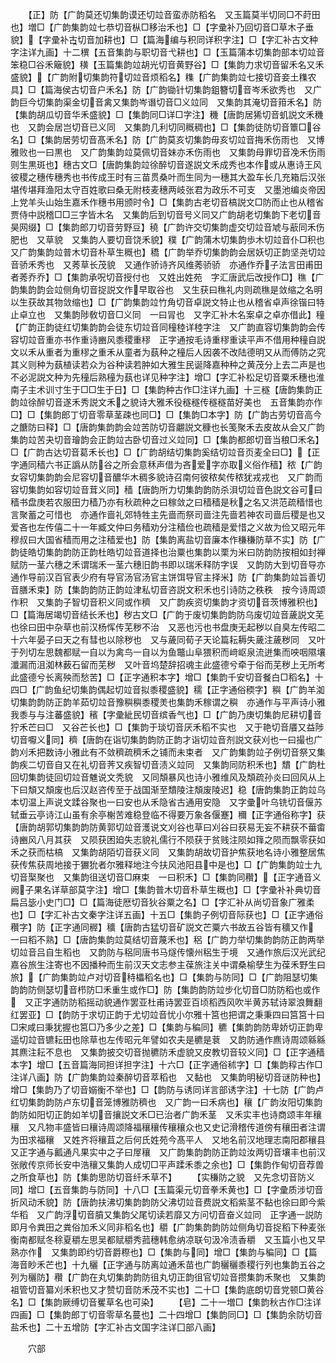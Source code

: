 <!-- { "loadSidebar": true } -->
　　【正】防【广韵莫还切集韵谟还切竝音蛮赤防稻名　又玉篇莫半切同□不莳田也】増□【广韵集韵竝七恭切音枞□移治禾也】□【字彚补乃回切音□草木子垂貌】【字彚补古切音加耕也】□【篇海编与积同详积字注】□【字汇补古文种字注详九画】十二穓【五音集韵与职切音弋耕也】□【玉篇蒲本切集韵部本切竝音笨稳□谷禾簸貌】穔【玉篇集韵竝胡光切音黄野谷】□【集韵力求切音留禾名又禾盛貌】【广韵附切集韵符切竝音烦稻名】穕【广韵集韵竝七接切音妾土穕农具】□【篇海侯古切音户禾名】防【广韵锄针切集韵鉏簪切音岑禾欲秀也　又广韵巨今切集韵渠金切音禽又集韵岑谮切音□义竝同　又集韵其淹切音箝禾名】防【集韵胡瓜切音华禾盛貌】□【集韵同□详□字注】穖【唐韵居狶切音虮説文禾穖也　又韵会居岂切音已义同　又集韵几利切同穊稠也】□【集韵徒防切音簟□谷名】□【集韵居劳切音髙禾名】防【广韵莫亥切集韵毋亥切竝音挴禾伤雨也　又博雅败也一曰黒也　又广韵集韵竝莫佩切音妹亦禾伤雨也　又集韵母罪切音凂禾伤雨则生黒斑也】穗古文□【唐韵集韵竝徐醉切音遂説文禾成秀也本作或从惠诗王风彼稷之穗传穗秀也书传成王时有三苗贯桑叶而生同为一穗其大盈车长几充箱后汉张堪传堪拜渔阳太守百姓歌曰桑无附枝麦穗两岐张君为政乐不可支　又墨池编炎帝因上党羊头山始生嘉禾作穗书用颁时令】□【集韵古老切音槁説文□防而止也从稽省贾侍中説稽□□三字皆木名　又集韵后到切音号义同又广韵胡老切集韵下老切音昊网缀】□【集韵郎刀切音劳野豆】穘【广韵许交切集韵虚交切竝音虓与藃同禾伤肥也　又草貌　又集韵人要切音饶禾貌】穙【广韵蒲木切集韵歩木切竝音仆□积也　又广韵集韵竝普木切音朴草生穊也】穚【广韵举乔切集韵韵会居妖切正韵坚尧切竝音骄禾秀也　又莠草长茂貌　又通作骄诗齐风维莠骄骄　亦通作乔子法言田甫田者莠乔乔】□【集韵承呪切音授付也　又姓出姓苑　字汇唐武后改授作□】穛【广韵集韵韵会竝侧角切音捉説文作早取谷也　又生获曰穛礼内则疏穛是敛缩之名明以生获故其物敛缩也】□【广韵集韵竝竹角切音卓説文特止也从稽省卓声徐锴曰特止卓立也　又集韵陟敎切音□义同　一曰冐也　又字汇补木名案卓之卓亦借此】穜【广韵正韵徒红切集韵韵会徒东切竝音同穜稑详稑字注　又广韵直容切集韵韵会传容切竝音重亦书作重诗豳风黍稷重穋　正字通按毛诗重穋重读平声不借用种穜自説文以禾从重者为重穋之重禾从童者为蓺种之穜后人因袭不改陆德明又从而傅防之究其义则种为蓺植读若众为谷种读若肿如大雅生民诞降嘉种种之黄茂分上去二声是也不必泥説文种为先穜后熟穜为蓺也详见种字注】增□【字汇补松足切音粟禾穗也淮南子主术训寸生于□□生于日】□【集韵种古作□注详九画】十三穟【唐韵集韵正韵竝徐醉切音遂禾秀説文禾之貌诗大雅禾役穟穟传穟穟苗好美也　五音集韵亦作□】□【集韵郎丁切音零草茎疎也同□】□【集韵□本字】防【广韵古劳切音高今之餹防曰释】□【唐韵集韵韵会竝苦防切音翽説文穅也长笺聚禾去皮故从会又广韵集韵竝苦夬切音璯韵会正韵竝古卧切音过义竝同】□【集韵都郎切音当稂□禾名】□【广韵古达切音葛禾长也】□【广韵胡结切集韵奚结切竝音页麦全曰□】【正字通同穑六书正譌从防谷之所会意秝声借为吝爱字亦取义俗作穑】秾【广韵女容切集韵韵会尼容切音醲华木稠多貌诗召南何彼秾矣传秾犹戎戎也　又广韵而容切集韵如容切竝音茸义同】穑【唐韵所力切集韵韵防杀浿切竝音色説文谷可曰穑书盘庚若农服田力穑乃亦有秋疏种之曰稼敛之曰穑穑是秋之名又洪范疏穑惜也言聚蓄之可惜也　亦通作啬礼郊特牲主先啬而祭司啬注先啬若神农司啬后稷是也又爱吝也左传僖二十一年臧文仲曰务穑劝分注穑俭也疏穑是爱惜之义故为俭又昭元年穆叔曰大国省穑而用之注穑爱也】防【集韵离盐切音廉本作稴稴防草不实】防【广韵徒皓切集韵韵防正韵杜皓切竝音道择也治粟也集韵以栗为米曰防韵防按相如封禅赋防一茎六穗之禾谓瑞禾一茎六穗旧韵书即以瑞禾释防字误　又韵防大到切音导亦通作导前汉百官表少府有导官汤官汤官主饼饵导官主择米】防【广韵集韵竝旨善切音膳禾束】防【集韵韵防正韵竝津私切音咨説文积禾也引诗防之秩秩　按今诗周颂作积　又集韵子智切音积义同或作穧　又广韵疾资切集韵才资切音茨博雅积也】□【篇海居竭切音结长禾也】秽古文□【广韵于废切集韵韵防乌废切竝音薉説文芜也徐曰田中杂草也前汉杨恽传芜秽不治　又恶也污也书盘庚无起秽以自臭左传昭二十六年晏子曰天之有彗也以除秽也　又与薉同荀子天论篇耘耨失薉注薉秽同　又叶于列切左思魏都赋一自以为禽鸟一自以为鱼鼈山阜猥积而﨑岖泉流迸集而咉咽隰壤瀸漏而沮洳林薮石留而芜秽　又叶音坞楚辞招魂主此盛德兮牵于俗而芜秽上无所考此盛德兮长离殃而愁苦】□【正字通积本字】增□【集韵千安切音餐白□稻名】十四□【广韵鱼纪切集韵偶起切竝音拟黍稷盛貌】穤【正字通俗稬字】穥【广韵羊洳切集韵韵防正韵羊茹切竝音豫穥穥黍稷羙也集韵禾稼谓之穥　亦通作与平声诗小雅我黍与与注蕃盛貌】穦【字彚紪民切音缤香气也】□【广韵乃庚切集韵尼耕切音狞禾芒曰□　又谷芒长也】□【集韵于琰切音厌禾稻不实也　又于艳切音餍又益陟切音嚈义同】穧【唐韵在诣切集韵韵防正韵才诣切竝音剂説文获刈也一曰撮也广韵刈禾把数诗小雅此有不敛穧疏穧禾之铺而未束者　又广韵集韵竝子例切音祭又集韵疾二切音自又在礼切音荠又疾智切音渍义竝同　又集韵同防积禾也】穨【广韵杜回切集韵徒回切竝音魋说文秃貌　又同頽暴风也诗小雅维风及頽疏孙炎曰回风从上下曰頽又頽废也后汉赵咨传至于战国渐至穨陵注頽废陵迟】稳【唐韵集韵正韵竝乌本切温上声说文蹂谷聚也一曰安也从禾隐省古通用安隐　又字彚叶乌铣切音偃苏轼垂云亭诗江山虽有余亭榭苦难稳登临不得要万象各偃蹇】穪【正字通俗称字】获【唐韵胡郭切集韵韵防黄郭切竝音濩说文刈谷也草曰刈谷曰获易无妄不耕获不葘畬诗豳风八月其获　又陨获困廹失志貌礼儒行不陨获于贫贱注陨如箨之陨而飘零获如禾之获而枯槁　又集韵胡陌切音获义同　又集韵胡故切音护焦获地名诗小雅整居焦获传焦获周地接于玁狁者尔雅释地注今扶风池阳县中是也】□【广韵集韵竝士九切音棸聚也　又集韵徂送切音□麻束　一曰积禾】□【集韵同穳】【正字通音义阙子果名详草部莫字注】增□【集韵普木切音朴草生穊也】□【字彚补补典切音扁吕毖小史门□】□【篇海徒厯切音狄谷粟之名】□【字汇补从尚切音象广雅柔也】□【字汇补古文秦字注详五画】十五□【集韵子例切音际获也】□【正字通俗穳字】防【正字通同稺】穬【唐韵古猛切音矿説文芒粟六书故五谷皆有穬又作　一曰稻不熟】□【唐韵集韵竝莫结切音蔑禾也】稆【广韵力举切集韵韵防正韵两举切竝音吕自生稻也　又韵防与稆同唐书马燧传懐州稆生于境　又通作旅后汉光武纪嘉谷旅生注寄也不因播种而生前汉天文志参主葆旅注关中谓桑榆孽生为葆禾野生曰旅】【广韵集韵竝卢对切音秲櫑稻名也】□【集韵与防同】□【广韵阻瑟切集韵韵防侧瑟切音栉防□禾重生或作□】防【集韵韵防竝步化切音□防防稻也或作　又正字通防防稻摇动貌通作罢亚杜甫诗罢亚百顷稻西风吹半黄苏轼诗翠浪舞翻红罢亚】□【韵防于求切正韵于尤切竝音忧小尔雅十筥也把谓之秉秉四曰筥筥十曰□宋咸曰秉犹握也筥□乃多少之差】□【集韵与稨同】穮【集韵韵防卑娇切正韵卑遥切竝音镳耘田也除草也左传昭元年譬如农夫是穮是蔉　又韵防通作麃诗周颂緜緜其麃注耘不息也　又集韵披交切音抛穮防禾虚貌又皮教切音较义同】□【正字通穑本字】增□【五音篇海同担详担字注】十六□【正字通俗秫字】□【集韵稕古作□注详八画】防【广韵集韵竝秦醉切音萃稻也　又黏也　又集韵明秘切音谜防种也】增□【集韵乃了切音嫋衡不举也】□【韵防与诱同详言部诱字注】十七防【广韵卢红切集韵韵防卢东切音笼博雅防穧也　又广韵一曰禾病也】穰【广韵汝阳切集韵韵防如阳切正韵如羊切音攘説文禾□已治者广韵禾茎　又禾实丰也诗商颂丰年穰穰　又凡物丰盛皆曰穰诗周颂降福穰穰传穰穰众也又史记滑稽传道傍有穰田者注谓为田求福穰　又姓齐将穰苴之后何氏姓苑今髙平人　又地名前汉地理志南阳郡穰县　又正字通与瓤通凡果实中之子曰屖穰　又广韵集韵韵防正韵竝汝两切音壤丰也前汉张敞传京师长安中浩穰又集韵人成切□平声蹂禾黍之余也】□【集韵作甸切音荐兽之所食草也】防【集韵思防切音纤禾草不】
　　【实稴防之貌　又先念切音防义同】增□【五音集韵与防同】十八□【玉篇渠元切音拳禾黄也】□【字彚质涉切音折风动禾貌】防【唐韵扶沸切集韵韵防父沸切竝音费説文稻紫茎不黏也徐曰即今紫华稻　又广韵浮切音膹又集韵父尾切读若靡又方问切音奋义竝同　正字通一説防即月令粪田之粪俗加禾义同非稻名也】穱【广韵集韵韵防竝侧角切音捉稻下种麦张衡南都赋冬稌夏穱左思吴都赋穱秀菰穗韩愈纳凉联句汲冷渍香穱　又玉篇小也又早熟亦作　又集韵即约切音爵穄也】□【集韵与同】增□【集韵与稨同】□【篇海音眇禾芒也】十九穲【正字通与防离竝通禾苗也广韵穲穲黍稷行列也集韵五谷之列为穲防】穳【广韵在丸切集韵韵防徂丸切正韵徂官切竝音攒集韵禾聚也　又集韵祖管切音纂刈禾积也又才赞切音防禾茂不实也】二十□【集韵底朗切音党顿□黄谷名】□【集韵厥缚切音矍草名也可染】
　　【皂】二十一増□【集韵秋古作□注详四画】□【集韵郎丁切音零草名蔓也】二十四增□【集韵同□】□【集韵余防切音盐禾也】二十五增防【字汇补古文国字注详囗部八画】










　　穴部
